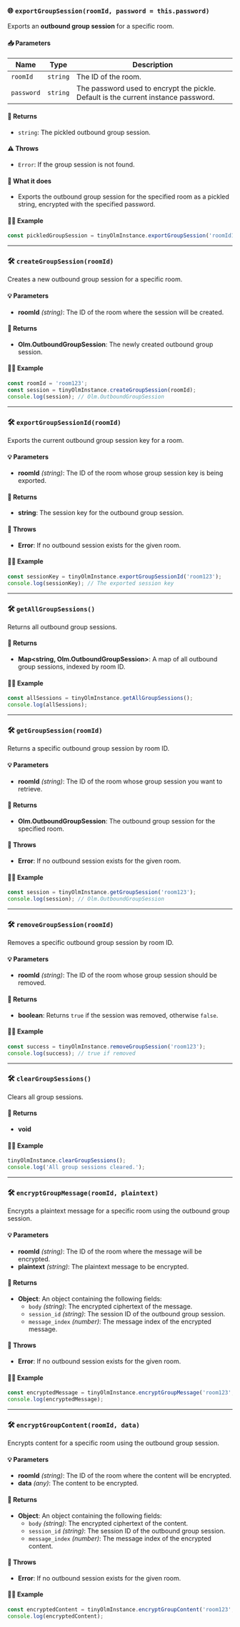 ### 🌐 `exportGroupSession(roomId, password = this.password)`

Exports an **outbound group session** for a specific room.

#### 📥 Parameters

| Name        | Type     | Description                                      |
|-------------|----------|--------------------------------------------------|
| `roomId`    | `string` | The ID of the room.                              |
| `password`  | `string` | The password used to encrypt the pickle. Default is the current instance password. |

#### 🔁 Returns

- `string`: The pickled outbound group session.

#### ⚠️ Throws

- `Error`: If the group session is not found.

#### 🧠 What it does

- Exports the outbound group session for the specified room as a pickled string, encrypted with the specified password.

#### 🧑‍💻 Example

```javascript
const pickledGroupSession = tinyOlmInstance.exportGroupSession('roomId123', 'mySecurePassword');
```

---

### 🛠️ `createGroupSession(roomId)`

Creates a new outbound group session for a specific room.

#### 💡 Parameters
- **roomId** *(string)*: The ID of the room where the session will be created.

#### 🔁 Returns
- **Olm.OutboundGroupSession**: The newly created outbound group session.

#### 🧑‍💻 Example

```javascript
const roomId = 'room123';
const session = tinyOlmInstance.createGroupSession(roomId);
console.log(session); // Olm.OutboundGroupSession
```

---

### 🛠️ `exportGroupSessionId(roomId)`

Exports the current outbound group session key for a room.

#### 💡 Parameters
- **roomId** *(string)*: The ID of the room whose group session key is being exported.

#### 🔁 Returns
- **string**: The session key for the outbound group session.

#### 🛑 Throws
- **Error**: If no outbound session exists for the given room.

#### 🧑‍💻 Example

```javascript
const sessionKey = tinyOlmInstance.exportGroupSessionId('room123');
console.log(sessionKey); // The exported session key
```

---

### 🛠️ `getAllGroupSessions()`

Returns all outbound group sessions.

#### 🔁 Returns
- **Map<string, Olm.OutboundGroupSession>**: A map of all outbound group sessions, indexed by room ID.

#### 🧑‍💻 Example

```javascript
const allSessions = tinyOlmInstance.getAllGroupSessions();
console.log(allSessions);
```

---

### 🛠️ `getGroupSession(roomId)`

Returns a specific outbound group session by room ID.

#### 💡 Parameters
- **roomId** *(string)*: The ID of the room whose group session you want to retrieve.

#### 🔁 Returns
- **Olm.OutboundGroupSession**: The outbound group session for the specified room.

#### 🛑 Throws
- **Error**: If no outbound session exists for the given room.

#### 🧑‍💻 Example

```javascript
const session = tinyOlmInstance.getGroupSession('room123');
console.log(session); // Olm.OutboundGroupSession
```

---

### 🛠️ `removeGroupSession(roomId)`

Removes a specific outbound group session by room ID.

#### 💡 Parameters
- **roomId** *(string)*: The ID of the room whose group session should be removed.

#### 🔁 Returns
- **boolean**: Returns `true` if the session was removed, otherwise `false`.

#### 🧑‍💻 Example

```javascript
const success = tinyOlmInstance.removeGroupSession('room123');
console.log(success); // true if removed
```

---

### 🛠️ `clearGroupSessions()`

Clears all group sessions.

#### 🔁 Returns
- **void**

#### 🧑‍💻 Example

```javascript
tinyOlmInstance.clearGroupSessions();
console.log('All group sessions cleared.');
```

---

### 🛠️ `encryptGroupMessage(roomId, plaintext)`

Encrypts a plaintext message for a specific room using the outbound group session.

#### 💡 Parameters
- **roomId** *(string)*: The ID of the room where the message will be encrypted.
- **plaintext** *(string)*: The plaintext message to be encrypted.

#### 🔁 Returns
- **Object**: An object containing the following fields:
  - `body` *(string)*: The encrypted ciphertext of the message.
  - `session_id` *(string)*: The session ID of the outbound group session.
  - `message_index` *(number)*: The message index of the encrypted message.

#### 🛑 Throws
- **Error**: If no outbound session exists for the given room.

#### 🧑‍💻 Example

```javascript
const encryptedMessage = tinyOlmInstance.encryptGroupMessage('room123', 'Hello, World!');
console.log(encryptedMessage);
```

---

### 🛠️ `encryptGroupContent(roomId, data)`

Encrypts content for a specific room using the outbound group session.

#### 💡 Parameters
- **roomId** *(string)*: The ID of the room where the content will be encrypted.
- **data** *(any)*: The content to be encrypted.

#### 🔁 Returns
- **Object**: An object containing the following fields:
  - `body` *(string)*: The encrypted ciphertext of the content.
  - `session_id` *(string)*: The session ID of the outbound group session.
  - `message_index` *(number)*: The message index of the encrypted content.

#### 🛑 Throws
- **Error**: If no outbound session exists for the given room.

#### 🧑‍💻 Example

```javascript
const encryptedContent = tinyOlmInstance.encryptGroupContent('room123', { someKey: 'someValue' });
console.log(encryptedContent);
```
